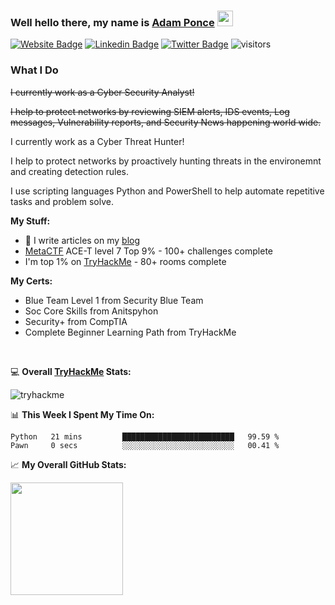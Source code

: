 ### Well hello there, my name is <a href="https://adamcysec.github.io/" target="_blank">Adam Ponce</a> <img src="https://media.giphy.com/media/hvRJCLFzcasrR4ia7z/giphy.gif" width="25px">


[![Website Badge](https://img.shields.io/badge/Website-3b5998?style=flat-square&logo=google-chrome&logoColor=white)](https://adamcysec.github.io/)
[![Linkedin Badge](https://img.shields.io/badge/-LinkedIn-0e76a8?style=flat-square&logo=Linkedin&logoColor=white)](https://www.linkedin.com/in/adamponce/)
[![Twitter Badge](https://img.shields.io/badge/-Twitter-00acee?style=flat-square&logo=Twitter&logoColor=white)](https://twitter.com/AdamCySec)
![visitors](https://visitor-badge.glitch.me/badge?page_id=adamcysec.474408138.issue.1)

### What I Do
~~I currently work as a Cyber Security Analyst!~~

~~I help to protect networks by reviewing SIEM alerts, IDS events, Log messages, Vulnerability reports, and Security News happening world wide.~~

I currently work as a Cyber Threat Hunter!

I help to protect networks by proactively hunting threats in the environemnt and creating detection rules.

I use scripting languages Python and PowerShell to help automate repetitive tasks and problem solve.

**My Stuff:**
- 📝 I write articles on my [blog](https://adamcysec.github.io/blog/)
- [MetaCTF](https://lookup.ace-t.mctf.io/?id=1007346) ACE-T level 7 Top 9% - 100+ challenges complete
- I'm top 1% on [TryHackMe](https://tryhackme.com/p/adaminfosec) - 80+ rooms complete

**My Certs:**
- Blue Team Level 1 from Security Blue Team
- Soc Core Skills from Anitspyhon
- Security+ from CompTIA
- Complete Beginner Learning Path from TryHackMe

</br>

:computer: **Overall [TryHackMe](https://tryhackme.com/p/adaminfosec) Stats:**

![tryhackme](https://tryhackme-badges.s3.amazonaws.com/adaminfosec.png)

📊 **This Week I Spent My Time On:**
<!--START_SECTION:waka-->

```text
Python   21 mins         █████████████████████████   99.59 %
Pawn     0 secs          ░░░░░░░░░░░░░░░░░░░░░░░░░   00.41 %
```

<!--END_SECTION:waka-->


📈 **My Overall GitHub Stats:**

<img height="180em" src="https://github-readme-stats.vercel.app/api?username=adamcysec&show_icons=true&hide_border=true&&count_private=true&include_all_commits=true" />
